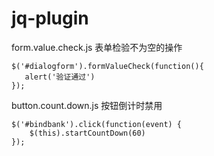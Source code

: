 # jq-plugin

form.value.check.js 表单检验不为空的操作
```
$('#dialogform').formValueCheck(function(){
   alert('验证通过')
});
```

button.count.down.js 按钮倒计时禁用
```
$('#bindbank').click(function(event) {
    $(this).startCountDown(60)
});
```
